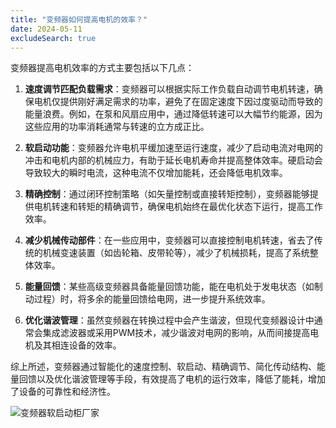 ```yaml
---
title: "变频器如何提高电机的效率？"
date: 2024-05-11
excludeSearch: true
---
```

变频器提高电机效率的方式主要包括以下几点：

1. **速度调节匹配负载需求**：变频器可以根据实际工作负载自动调节电机转速，确保电机仅提供刚好满足需求的功率，避免了在固定速度下因过度驱动而导致的能量浪费。例如，在泵和风扇应用中，通过降低转速可以大幅节约能源，因为这些应用的功率消耗通常与转速的立方成正比。

2. **软启动功能**：变频器允许电机平缓加速至运行速度，减少了启动电流对电网的冲击和电机内部的机械应力，有助于延长电机寿命并提高整体效率。硬启动会导致较大的瞬时电流，这种电流不仅增加能耗，还会降低电机效率。

3. **精确控制**：通过闭环控制策略（如矢量控制或直接转矩控制），变频器能够提供电机转速和转矩的精确调节，确保电机始终在最优化状态下运行，提高工作效率。

4. **减少机械传动部件**：在一些应用中，变频器可以直接控制电机转速，省去了传统的机械变速装置（如齿轮箱、皮带轮等），减少了机械损耗，提高了系统整体效率。

5. **能量回馈**：某些高级变频器具备能量回馈功能，能在电机处于发电状态（如制动过程）时，将多余的能量回馈给电网，进一步提升系统效率。

6. **优化谐波管理**：虽然变频器在转换过程中会产生谐波，但现代变频器设计中通常会集成滤波器或采用PWM技术，减少谐波对电网的影响，从而间接提高电机及其相连设备的效率。

综上所述，变频器通过智能化的速度控制、软启动、精确调节、简化传动结构、能量回馈以及优化谐波管理等手段，有效提高了电机的运行效率，降低了能耗，增加了设备的可靠性和经济性。

![变频器软启动柜厂家](/images/01.jpg "变频器软启动柜厂家")
